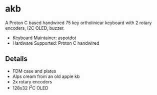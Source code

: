 # akb


A Proton C based handwired 75 key ortholiniear keyboard with 2 rotary encoders, I2C OLED, buzzer.

- Keyboard Maintainer: aspotdot
- Hardware Supported: Proton C handwired

## Details

- FDM case and plates
- Alps cream from an old apple kb
- 2x rotary encoders
- 128x32 I<sup>2</sup>C OLED


